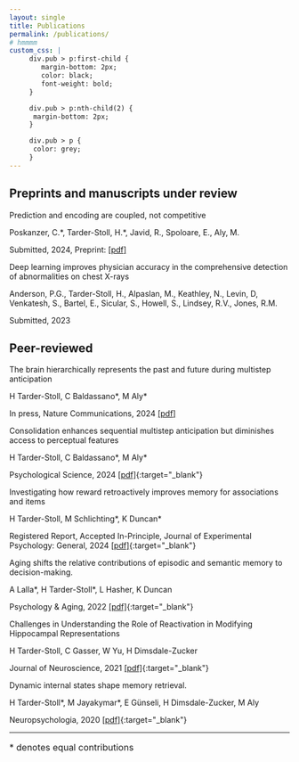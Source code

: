 ```yaml
---
layout: single
title: Publications
permalink: /publications/
# hmmmm
custom_css: |
     div.pub > p:first-child {
        margin-bottom: 2px;
        color: black;
        font-weight: bold;
     }

     div.pub > p:nth-child(2) {
      margin-bottom: 2px;
     }

     div.pub > p {
      color: grey;
     }
---
```

## Preprints and manuscripts under review
<div class="pub" markdown="1">
Prediction and encoding are coupled, not competitive

Poskanzer, C.\*, Tarder-Stoll, H.\*,  Javid, R.,  Spoloare, E., Aly, M.

Submitted, 2024, Preprint:
[[pdf]](/docs/assets/pdfs/publications/Poskanzer_psyarxiv_preprint.pdf)
</div>

<div class="pub" markdown="1">
Deep learning improves physician accuracy in the comprehensive detection of abnormalities on chest X-rays

Anderson, P.G., Tarder-Stoll, H., Alpaslan, M., Keathley, N., Levin, D, Venkatesh, S., Bartel, E., Sicular, S., Howell, S., Lindsey, R.V., Jones, R.M.

Submitted, 2023 
</div>

## Peer-reviewed
<div class="pub" markdown="1">
The brain hierarchically represents the past and future during multistep anticipation

H Tarder-Stoll, C Baldassano\*, M Aly\*

In press, Nature Communications, 2024 [[pdf]](/docs/assets/pdfs/publications/brain-hierarchically.pdf)
</div>

<div class="pub" markdown="1">
Consolidation enhances sequential multistep anticipation but diminishes access to perceptual features

H Tarder-Stoll, C Baldassano\*, M Aly\*

Psychological Science, 2024 [[pdf]](/docs/assets/pdfs/publications/consolidation-enhances-sequential.pdf){:target="_blank"}
</div>
<div class="pub" markdown="1">
Investigating how reward retroactively improves memory for associations and items

H Tarder-Stoll, M Schlichting\*, K Duncan\*

Registered Report, Accepted In-Principle, Journal of Experimental Psychology: General, 2024 [[pdf]](/docs/assets/pdfs/publications/investigating-how-reward.pdf){:target="_blank"}
</div>

<div class="pub" markdown="1">
Aging shifts the relative contributions of episodic and semantic memory to decision-making.

A Lalla\*, H Tarder-Stoll\*, L Hasher, K Duncan

Psychology &amp; Aging, 2022 [[pdf]](/docs/assets/pdfs/publications/aging-shifts-the-relative.pdf){:target="_blank"}
</div>
<div class="pub" markdown="1">
Challenges in Understanding the Role of Reactivation in Modifying Hippocampal Representations

H Tarder-Stoll, C Gasser, W Yu, H Dimsdale-Zucker

Journal of Neuroscience, 2021 [[pdf]](/docs/assets/pdfs/publications/challenges-in-understanding.pdf){:target="_blank"}
</div>
<div class="pub" markdown="1">
Dynamic internal states shape memory retrieval.

H Tarder-Stoll\*, M Jayakymar\*, E Günseli, H Dimsdale-Zucker, M Aly

Neuropsychologia, 2020 [[pdf]](/docs/assets/pdfs/publications/dynamic-internal-states.pdf){:target="_blank"}
</div>

***

<p style="font-size: 16px;">* denotes equal contributions</p>

<style>
    {{ page.custom_css }}
</style>